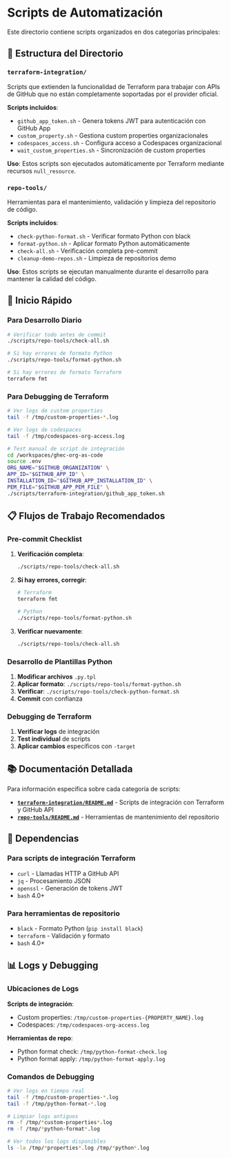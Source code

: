 # Scripts de Automatización

Este directorio contiene scripts organizados en dos categorías principales:

## 📁 Estructura del Directorio

### `terraform-integration/`
Scripts que extienden la funcionalidad de Terraform para trabajar con APIs de GitHub que no están completamente soportadas por el provider oficial.

**Scripts incluidos**:
- `github_app_token.sh` - Genera tokens JWT para autenticación con GitHub App
- `custom_property.sh` - Gestiona custom properties organizacionales
- `codespaces_access.sh` - Configura acceso a Codespaces organizacional
- `wait_custom_properties.sh` - Sincronización de custom properties

**Uso**: Estos scripts son ejecutados automáticamente por Terraform mediante recursos `null_resource`.

### `repo-tools/`
Herramientas para el mantenimiento, validación y limpieza del repositorio de código.

**Scripts incluidos**:
- `check-python-format.sh` - Verificar formato Python con black
- `format-python.sh` - Aplicar formato Python automáticamente
- `check-all.sh` - Verificación completa pre-commit
- `cleanup-demo-repos.sh` - Limpieza de repositorios demo

**Uso**: Estos scripts se ejecutan manualmente durante el desarrollo para mantener la calidad del código.

## 🚀 Inicio Rápido

### Para Desarrollo Diario
```bash
# Verificar todo antes de commit
./scripts/repo-tools/check-all.sh

# Si hay errores de formato Python
./scripts/repo-tools/format-python.sh

# Si hay errores de formato Terraform
terraform fmt
```

### Para Debugging de Terraform
```bash
# Ver logs de custom properties
tail -f /tmp/custom-properties-*.log

# Ver logs de codespaces
tail -f /tmp/codespaces-org-access.log

# Test manual de script de integración
cd /workspaces/ghec-org-as-code
source .env
ORG_NAME="$GITHUB_ORGANIZATION" \
APP_ID="$GITHUB_APP_ID" \
INSTALLATION_ID="$GITHUB_APP_INSTALLATION_ID" \
PEM_FILE="$GITHUB_APP_PEM_FILE" \
./scripts/terraform-integration/github_app_token.sh
```

## 📋 Flujos de Trabajo Recomendados

### Pre-commit Checklist
1. **Verificación completa**:
   ```bash
   ./scripts/repo-tools/check-all.sh
   ```

2. **Si hay errores, corregir**:
   ```bash
   # Terraform
   terraform fmt
   
   # Python
   ./scripts/repo-tools/format-python.sh
   ```

3. **Verificar nuevamente**:
   ```bash
   ./scripts/repo-tools/check-all.sh
   ```

### Desarrollo de Plantillas Python
1. **Modificar archivos** `.py.tpl`
2. **Aplicar formato**: `./scripts/repo-tools/format-python.sh`
3. **Verificar**: `./scripts/repo-tools/check-python-format.sh`
4. **Commit** con confianza

### Debugging de Terraform
1. **Verificar logs** de integración
2. **Test individual** de scripts
3. **Aplicar cambios** específicos con `-target`

## 📚 Documentación Detallada

Para información específica sobre cada categoría de scripts:

- **[`terraform-integration/README.md`](terraform-integration/README.md)** - Scripts de integración con Terraform y GitHub API
- **[`repo-tools/README.md`](repo-tools/README.md)** - Herramientas de mantenimiento del repositorio

## 🔧 Dependencias

### Para scripts de integración Terraform
- `curl` - Llamadas HTTP a GitHub API
- `jq` - Procesamiento JSON
- `openssl` - Generación de tokens JWT
- `bash` 4.0+

### Para herramientas de repositorio
- `black` - Formato Python (`pip install black`)
- `terraform` - Validación y formato
- `bash` 4.0+

## 📊 Logs y Debugging

### Ubicaciones de Logs

**Scripts de integración**:
- Custom properties: `/tmp/custom-properties-{PROPERTY_NAME}.log`
- Codespaces: `/tmp/codespaces-org-access.log`

**Herramientas de repo**:
- Python format check: `/tmp/python-format-check.log`
- Python format apply: `/tmp/python-format-apply.log`

### Comandos de Debugging
```bash
# Ver logs en tiempo real
tail -f /tmp/custom-properties-*.log
tail -f /tmp/python-format-*.log

# Limpiar logs antiguos
rm -f /tmp/*custom-properties*.log
rm -f /tmp/*python-format*.log

# Ver todos los logs disponibles
ls -la /tmp/*properties*.log /tmp/*python*.log
```
